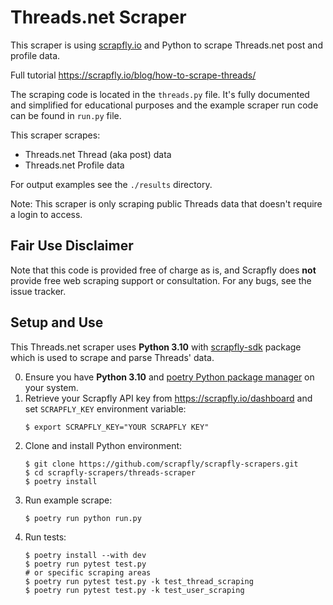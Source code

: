# Threads.net Scraper

This scraper is using [scrapfly.io](https://scrapfly.io/) and Python to scrape Threads.net post and profile data.

Full tutorial <https://scrapfly.io/blog/how-to-scrape-threads/>

The scraping code is located in the `threads.py` file. It's fully documented and simplified for educational purposes and the example scraper run code can be found in `run.py` file.

This scraper scrapes:
- Threads.net Thread (aka post) data
- Threads.net Profile data

For output examples see the `./results` directory.

Note: This scraper is only scraping public Threads data that doesn't require a login to access.

## Fair Use Disclaimer

Note that this code is provided free of charge as is, and Scrapfly does __not__ provide free web scraping support or consultation. For any bugs, see the issue tracker.

## Setup and Use

This Threads.net scraper uses __Python 3.10__ with [scrapfly-sdk](https://pypi.org/project/scrapfly-sdk/) package which is used to scrape and parse Threads' data.

0. Ensure you have __Python 3.10__ and [poetry Python package manager](https://python-poetry.org/docs/#installation) on your system.
1. Retrieve your Scrapfly API key from <https://scrapfly.io/dashboard> and set `SCRAPFLY_KEY` environment variable:
    ```shell
    $ export SCRAPFLY_KEY="YOUR SCRAPFLY KEY"
    ```
2. Clone and install Python environment:
    ```shell
    $ git clone https://github.com/scrapfly/scrapfly-scrapers.git
    $ cd scrapfly-scrapers/threads-scraper
    $ poetry install
    ```
3. Run example scrape:
    ```shell
    $ poetry run python run.py
    ```
4. Run tests:
    ```shell
    $ poetry install --with dev
    $ poetry run pytest test.py
    # or specific scraping areas
    $ poetry run pytest test.py -k test_thread_scraping
    $ poetry run pytest test.py -k test_user_scraping
    ```

